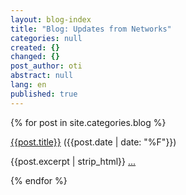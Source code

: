 ```yaml
---
layout: blog-index
title: "Blog: Updates from Networks"
categories: null
created: {}
changed: {}
post_author: oti
abstract: null
lang: en
published: true
---
```


{% for post in site.categories.blog %}
<div class="section">
<a href="{{site.baseurl}}{{post.url}}">{{post.title}}</a> ({{post.date | date: "%F"}})
<p>{{post.excerpt | strip_html}} <a href="{{site.baseurl}}{{post.url}}">...</a></p>
</div>
{% endfor %}
